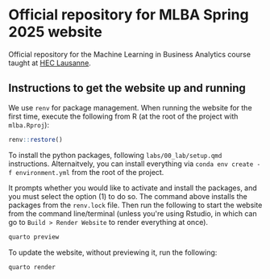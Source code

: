 # Official repository for MLBA Spring 2025 website
Official repository for the Machine Learning in Business Analytics course taught at [HEC Lausanne](https://hec-si.unil.ch/gide-api/web/syllabus/2736?base_url=https://www.unil.ch/hec/home/menuinst/etudes/cours.html?url=).

## Instructions to get the website up and running
We use `renv` for package management. When running the website for the first time, execute the following from R (at the root of the project with `mlba.Rproj`):

```r
renv::restore()
```

To install the python packages, following `labs/00_lab/setup.qmd` instructions. Alternaitvely, you can install everything via `conda env create -f environment.yml` from the root of the project.

It prompts whether you would like to activate and install the packages, and you must select the option (1) to do so. The command above installs the packages from the `renv.lock` file. Then run the following to start the website from the command line/terminal (unless you're using Rstudio, in which can go to `Build > Render Website` to render everything at once).

```bash
quarto preview
```

To update the website, without previewing it, run the following:
```bash
quarto render
```

<!-- ## Troubleshoot 
In case of memory issues, see [this help page from Quarto](https://quarto.org/docs/troubleshooting/index.html#out-of-memory-issues) and increase your limit

```bash
export QUARTO_DENO_EXTRA_OPTIONS=--v8-flags=--max-old-space-size=16384
```
 -->
